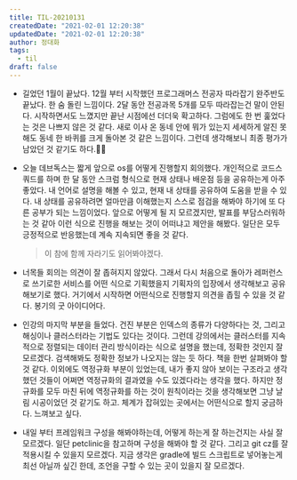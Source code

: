 ```yaml
---
title: TIL-20210131
createdDate: "2021-02-01 12:20:38"
updatedDate: "2021-02-01 12:20:38"
author: 정대화
tags:
  - til
draft: false
---
```


- 길었던 1월이 끝났다. 12월 부터 시작했던 프로그래머스 전공자 따라잡기 완주반도 끝났다. 한 숨 돌린 느낌이다. 2달 동안 전공과목 5개를 모두 따라잡는건 말이 안된다. 시작하면서도 느꼈지만 끝난 시점에선 더더욱 확고하다. 그럼에도 한 번 훑었다는 것은 나쁘지 않은 것 같다. 새로 이사 온 동네 안에 뭐가 있는지 세세하게 알진 못해도 동네 한 바퀴를 크게 돌아본 것 같은 느낌이다. 그런데 생각해보니 최종 평가가 남았던 것 같기도 하다.🤦‍♂️

- 오늘 데브독스는 짧게 앞으로 os를 어떻게 진행할지 회의했다. 개인적으로 코드스쿼드를 하며 한 달 동안 스크럼 형식으로 현재 상태나 배운점 등을 공유하는게 아주 좋았다. 내 언어로 설명을 해볼 수 있고, 현재 내 상태를 공유하여 도움을 받을 수 있다. 내 상태를 공유하려면 얼마만큼 이해했는지 스스로 점검을 해봐야 하기에 또 다른 공부가 되는 느낌이었다. 앞으로 어떻게 될 지 모르겠지만, 발표를 부담스러워하는 것 같아 이런 식으로 진행을 해보는 것이 어떠냐고 제안을 해봤다. 일단은 모두 긍정적으로 반응했는데 계속 지속되면 좋을 것 같다.

  > 이 참에 함께 자라기도 읽어봐야겠다.

- 너목들 회의는 의견이 잘 좁혀지지 않았다. 그래서 다시 처음으로 돌아가 레퍼런스로 쓰기로한 서비스를 어떤 식으로 기획했을지 기획자의 입장에서 생각해보고 공유해보기로 했다. 거기에서 시작하면 어떤식으로 진행할지 의견을 좁힐 수 있을 것 같다. 봉기의 굿 아이디어다.

- 인강의 마지막 부분을 들었다. 건진 부분은 인덱스의 종류가 다양하다는 것, 그리고 해싱이나 클러스터라는 기법도 있다는 것이다. 그런데 강의에서는 클러스터를 지속적으로 정렬되는 데이터 관리 방식이라는 식으로 설명을 했는데, 정확한 것인지 잘 모르겠다. 검색해봐도 정확한 정보가 나오지는 않는 듯 하다. 책을 한번 살펴봐야 할 것 같다. 이외에도 역정규화 부분이 있었는데, 내가 좋지 않아 보이는 구조라고 생각했던 것들이 어쩌면 역정규화의 결과였을 수도 있겠다라는 생각을 했다. 하지만 정규화를 모두 마친 뒤에 역정규화를 하는 것이 원칙이라는 것을 생각해보면 그냥 날림 시공이었던 것 같기도 하고. 체계가 잡혀있는 곳에서는 어떤식으로 할지 궁금하다. 느껴보고 싶다.

- 내일 부터 프레임워크 구성을 해봐야하는데, 어떻게 하는게 잘 하는건지는 사실 잘 모르겠다. 일단 petclinic을 참고하며 구성을 해봐야 할 것 같다. 그리고 git cz를 잘 적용시킬 수 있을지 모르겠다. 지금 생각은 gradle에 빌드 스크립트로 넣어놓는게 최선 아닐까 싶긴 한데, 조언을 구할 수 있는 곳이 있을지 잘 모르겠다.
